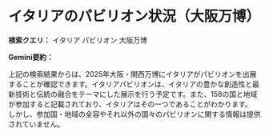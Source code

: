 # イタリアのパビリオン状況（大阪万博）

**検索クエリ：** イタリア パビリオン 大阪万博

**Gemini要約：**

上記の検索結果からは、2025年大阪・関西万博にイタリアがパビリオンを出展することが確認できます。イタリアパビリオンは、イタリアの豊かな創造性と最新技術と伝統の融合をテーマにした展示を行う予定です。また、158の国と地域が参加すると記載されており、イタリアはその一つであることがわかります。  しかし、参加国・地域の全容やそれ以外の国々のパビリオンに関する情報は提供されていません。

